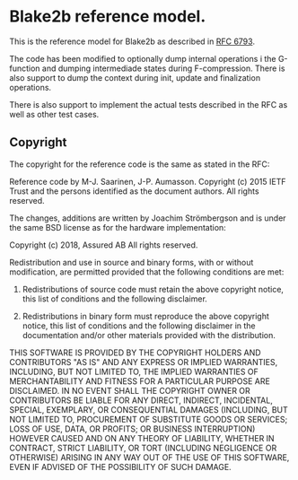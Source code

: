 # Blake2b reference model.
This is the reference model for Blake2b as described in
[RFC 6793](https://tools.ietf.org/html/rfc7693).

The code has been modified to optionally dump internal operations i the
G-function and dumping intermediade states during F-compression. There
is also support to dump the context during init, update and finalization
operations.

There is also support to implement the actual tests described in the RFC
as well as other test cases.


## Copyright
The copyright for the reference code is the same as stated in the RFC:

Reference code by M-J. Saarinen, J-P. Aumasson.
Copyright (c) 2015 IETF Trust and the persons identified as the
document authors.  All rights reserved.


The changes, additions are written by Joachim Strömbergson and is under
the same BSD license as for the hardware implementation:

Copyright (c) 2018, Assured AB
All rights reserved.

Redistribution and use in source and binary forms, with or
without modification, are permitted provided that the following
conditions are met:

1. Redistributions of source code must retain the above copyright
   notice, this list of conditions and the following disclaimer.

2. Redistributions in binary form must reproduce the above copyright
   notice, this list of conditions and the following disclaimer in
   the documentation and/or other materials provided with the
   distribution.

THIS SOFTWARE IS PROVIDED BY THE COPYRIGHT HOLDERS AND CONTRIBUTORS
"AS IS" AND ANY EXPRESS OR IMPLIED WARRANTIES, INCLUDING, BUT NOT
LIMITED TO, THE IMPLIED WARRANTIES OF MERCHANTABILITY AND FITNESS
FOR A PARTICULAR PURPOSE ARE DISCLAIMED. IN NO EVENT SHALL THE
COPYRIGHT OWNER OR CONTRIBUTORS BE LIABLE FOR ANY DIRECT, INDIRECT,
INCIDENTAL, SPECIAL, EXEMPLARY, OR CONSEQUENTIAL DAMAGES (INCLUDING,
BUT NOT LIMITED TO, PROCUREMENT OF SUBSTITUTE GOODS OR SERVICES;
LOSS OF USE, DATA, OR PROFITS; OR BUSINESS INTERRUPTION) HOWEVER
CAUSED AND ON ANY THEORY OF LIABILITY, WHETHER IN CONTRACT,
STRICT LIABILITY, OR TORT (INCLUDING NEGLIGENCE OR OTHERWISE)
ARISING IN ANY WAY OUT OF THE USE OF THIS SOFTWARE, EVEN IF
ADVISED OF THE POSSIBILITY OF SUCH DAMAGE.
